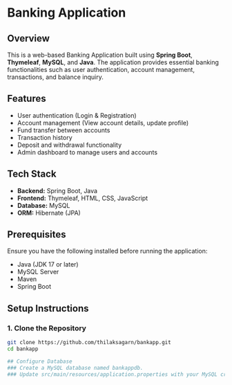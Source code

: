 # Banking Application

## Overview
This is a web-based Banking Application built using **Spring Boot**, **Thymeleaf**, **MySQL**, and **Java**. The application provides essential banking functionalities such as user authentication, account management, transactions, and balance inquiry.

## Features
- User authentication (Login & Registration)
- Account management (View account details, update profile)
- Fund transfer between accounts
- Transaction history
- Deposit and withdrawal functionality
- Admin dashboard to manage users and accounts

## Tech Stack
- **Backend:** Spring Boot, Java
- **Frontend:** Thymeleaf, HTML, CSS, JavaScript
- **Database:** MySQL
- **ORM:** Hibernate (JPA)

## Prerequisites
Ensure you have the following installed before running the application:
- Java (JDK 17 or later)
- MySQL Server
- Maven
- Spring Boot

## Setup Instructions
### 1. Clone the Repository
```bash
git clone https://github.com/thilaksagarn/bankapp.git
cd bankapp

## Configure Database
### Create a MySQL database named bankappdb.
### Update src/main/resources/application.properties with your MySQL credentials:
